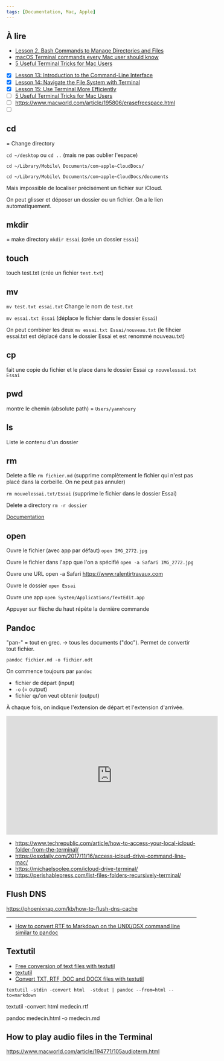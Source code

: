 ```yaml
---
tags: [Documentation, Mac, Apple]
---
```


## À lire
- [Lesson 2. Bash Commands to Manage Directories and Files](https://www.earthdatascience.org/courses/intro-to-earth-data-science/open-reproducible-science/bash/bash-commands-to-manage-directories-files/)
- [macOS Terminal commands every Mac user should know](https://www.techrepublic.com/article/macos-terminal-commands-every-mac-user-should-know/)
- [5 Useful Terminal Tricks for Mac Users](https://www.wired.com/story/5-useful-terminal-tricks-for-mac/)

- [x] [Lesson 13: Introduction to the Command-Line Interface](https://docs.jamf.com/education-services/jamf-100-course/4.1/Lesson_13__Introduction_to_the_Command-Line_Interface.html)
- [x] [Lesson 14: Navigate the File System with Terminal](https://docs.jamf.com/education-services/jamf-100-course/4.1/Lesson_14__Navigate_the_File_System_with_Terminal.html)
- [x] [Lesson 15: Use Terminal More Efficiently](https://docs.jamf.com/education-services/jamf-100-course/4.1/Lesson_15__Use_Terminal_More_Efficiently.html)
- [ ] [5 Useful Terminal Tricks for Mac Users](https://www.wired.com/story/5-useful-terminal-tricks-for-mac/)
- [ ] https://www.macworld.com/article/195806/erasefreespace.html
- [ ] [](https://www.macg.co/macos/2021/11/macos-monterey-et-ios-15-testent-la-reactivite-de-votre-connexion-internet-125369)

## cd
= Change directory

`cd ~/desktop`
ou 
`cd ..` (mais ne pas oublier l'espace)

`cd ~/Library/Mobile\ Documents/com~apple~CloudDocs/`

`cd ~/Library/Mobile\ Documents/com~apple~CloudDocs/documents`

Mais impossible de localiser précisément un fichier sur iCloud.

On peut glisser et déposer un dossier ou un fichier. On a le lien automatiquement.

## mkdir
= make directory
`mkdir Essai` (crée un dossier `Essai`)

## touch
touch test.txt
(crée un fichier `test.txt`)

## mv
`mv test.txt essai.txt`
Change le nom de `test.txt`

`mv essai.txt Essai` (déplace le fichier dans le dossier `Essai`)

On peut combiner les deux
`mv essai.txt Essai/nouveau.txt` (le fihcier essai.txt est déplacé dans le dossier Essai et est renommé nouveau.txt)

## cp
fait une copie du fichier et le place dans le dossier Essai
`cp nouvelessai.txt Essai`

## pwd
montre le chemin (absolute path) = `Users/yannhoury`

## ls
Liste le contenu d'un dossier

## rm
Delete a file `rm fichier.md` (supprime complètement le fichier qui n'est pas placé dans la corbeille. On ne peut pas annuler)

`rm nouvelessai.txt/Essai` (supprime le fichier dans le dossier Essai)

Delete a directory `rm -r dossier`

[Documentation](https://www.macworld.com/article/222596/master-the-command-line-deleting-files-and-folders.html)

## open
Ouvre le fichier (avec app par défaut)
`open IMG_2772.jpg`

Ouvre le fichier dans l'app que l'on a spécifié
`open -a Safari IMG_2772.jpg`

Ouvre une URL
open -a Safari https://www.ralentirtravaux.com

Ouvre le dossier
`open Essai`

Ouvre une app
`open System/Applications/TextEdit.app`

Appuyer sur flèche du haut répète la dernière commande

## Pandoc
"pan-" = tout en grec. -> tous les documents ("doc"). Permet de convertir tout fichier.

 `pandoc fichier.md -o fichier.odt`
 
 On commence toujours par `pandoc`
 + fichier de départ (input) 
 + `-o` (= output)
 + fichier qu'on veut obtenir (output)

À chaque fois, on indique l'extension de départ et l'extension d'arrivée.

<iframe width="560" height="315" src="https://www.youtube.com/embed/yYZiO6CVtj8" title="YouTube video player" frameborder="0" allow="accelerometer; autoplay; clipboard-write; encrypted-media; gyroscope; picture-in-picture" allowfullscreen></iframe>

- https://www.techrepublic.com/article/how-to-access-your-local-icloud-folder-from-the-terminal/
- https://osxdaily.com/2017/11/16/access-icloud-drive-command-line-mac/
- https://michaelsoolee.com/icloud-drive-terminal/
- https://perishablepress.com/list-files-folders-recursively-terminal/

## Flush DNS
https://phoenixnap.com/kb/how-to-flush-dns-cache

---

- [How to convert RTF to Markdown on the UNIX/OSX command line similar to pandoc](https://stackoverflow.com/questions/30448176/how-to-convert-rtf-to-markdown-on-the-unix-osx-command-line-similar-to-pandoc)

## Textutil
- [Free conversion of text files with textutil](https://eclecticlight.co/2018/03/28/free-conversion-of-text-files-with-textutil/)
- [textutil](https://ss64.com/osx/textutil.html)
- [Convert TXT, RTF, DOC and DOCX files with textutil](https://www.chriswrites.com/convert-txt-rtf-doc-and-docx-files-with-textutil/)


```
textutil -stdin -convert html  -stdout | pandoc --from=html --to=markdown
```


textutil -convert html medecin.rtf

pandoc medecin.html -o medecin.md

## How to play audio files in the Terminal
https://www.macworld.com/article/194771/105audioterm.html

